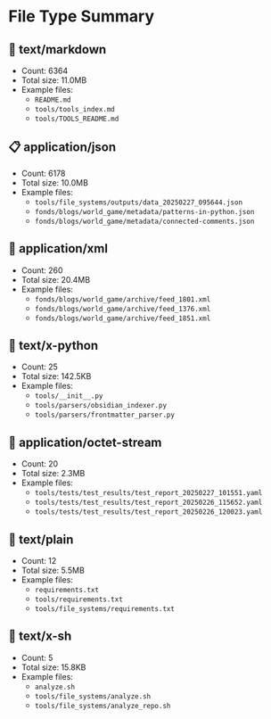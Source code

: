 # File Type Summary

## 📄 text/markdown

- Count: 6364
- Total size: 11.0MB
- Example files:
  - `README.md`
  - `tools/tools_index.md`
  - `tools/TOOLS_README.md`

## 📋 application/json

- Count: 6178
- Total size: 10.0MB
- Example files:
  - `tools/file_systems/outputs/data_20250227_095644.json`
  - `fonds/blogs/world_game/metadata/patterns-in-python.json`
  - `fonds/blogs/world_game/metadata/connected-comments.json`

## 📰 application/xml

- Count: 260
- Total size: 20.4MB
- Example files:
  - `fonds/blogs/world_game/archive/feed_1801.xml`
  - `fonds/blogs/world_game/archive/feed_1376.xml`
  - `fonds/blogs/world_game/archive/feed_1851.xml`

## 📄 text/x-python

- Count: 25
- Total size: 142.5KB
- Example files:
  - `tools/__init__.py`
  - `tools/parsers/obsidian_indexer.py`
  - `tools/parsers/frontmatter_parser.py`

## 📎 application/octet-stream

- Count: 20
- Total size: 2.3MB
- Example files:
  - `tools/tests/test_results/test_report_20250227_101551.yaml`
  - `tools/tests/test_results/test_report_20250226_115652.yaml`
  - `tools/tests/test_results/test_report_20250226_120023.yaml`

## 📄 text/plain

- Count: 12
- Total size: 5.5MB
- Example files:
  - `requirements.txt`
  - `tools/requirements.txt`
  - `tools/file_systems/requirements.txt`

## 📄 text/x-sh

- Count: 5
- Total size: 15.8KB
- Example files:
  - `analyze.sh`
  - `tools/file_systems/analyze.sh`
  - `tools/file_systems/analyze_repo.sh`


